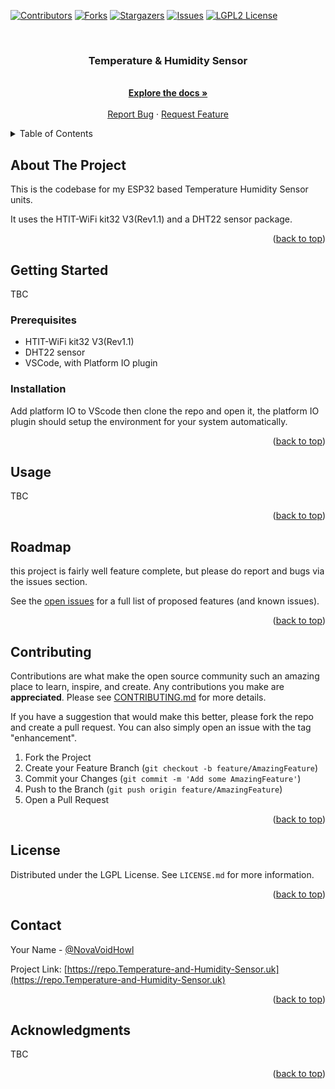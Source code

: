 <a name="readme-top"></a>

<!-- PROJECT SHIELDS -->

<!--
*** I'm using markdown "reference style" links for readability.
*** Reference links are enclosed in brackets [ ] instead of parentheses ( ).
*** See the bottom of this document for the declaration of the reference variables
*** for contributors-url, forks-url, etc. This is an optional, concise syntax you may use.
*** https://www.markdownguide.org/basic-syntax/#reference-style-links
-->

[![Contributors][contributors-shield]][contributors-url]
[![Forks][forks-shield]][forks-url]
[![Stargazers][stars-shield]][stars-url]
[![Issues][issues-shield]][issues-url]
[![LGPL2 License][license-shield]][license-url]

<!-- PROJECT LOGO -->

<br />
<div align="center">
  <!-- <a href="https://github.com/NovaVoidHowl/Temperature-and-Humidity-Sensor">
    <img src="images/logo.png" alt="Logo" width="80" height="80">
  </a> -->

<h3 align="center">Temperature & Humidity Sensor</h3>

<p align="center">
    <br />
    <a href="https://github.com/NovaVoidHowl/Temperature-and-Humidity-Sensor"><strong>Explore the docs »</strong></a>
    <br />
    <br />
    <a href="https://github.com/NovaVoidHowl/Temperature-and-Humidity-Sensor/issues">Report Bug</a>
    ·
    <a href="https://github.com/NovaVoidHowl/Temperature-and-Humidity-Sensor/issues">Request Feature</a>
  </p>
</div>

<!-- TABLE OF CONTENTS -->

<details>
  <summary>Table of Contents</summary>
  <ol>
    <li>
      <a href="#about-the-project">About The Project</a>
    </li>
    <li>
      <a href="#getting-started">Getting Started</a>
      <ul>
        <li><a href="#prerequisites">Prerequisites</a></li>
        <li><a href="#installation">Installation</a></li>
      </ul>
    </li>
    <li><a href="#usage">Usage</a></li>
    <li><a href="#roadmap">Roadmap</a></li>
    <li><a href="#contributing">Contributing</a></li>
    <li><a href="#license">License</a></li>
    <li><a href="#contact">Contact</a></li>
    <li><a href="#acknowledgments">Acknowledgments</a></li>
  </ol>
</details>

<!-- ABOUT THE PROJECT -->

## About The Project

This is the codebase for my ESP32 based Temperature Humidity Sensor units.

It uses the HTIT-WiFi kit32 V3(Rev1.1) and a DHT22 sensor package.

<p align="right">(<a href="#readme-top">back to top</a>)</p>

<!-- GETTING STARTED -->

## Getting Started

TBC

### Prerequisites

- HTIT-WiFi kit32 V3(Rev1.1)
- DHT22 sensor
- VSCode, with Platform IO plugin

### Installation

Add platform IO to VScode then clone the repo and open it, the platform IO plugin should setup the environment for your system automatically.

<p align="right">(<a href="#readme-top">back to top</a>)</p>

<!-- USAGE EXAMPLES -->

## Usage

TBC

<p align="right">(<a href="#readme-top">back to top</a>)</p>

<!-- ROADMAP -->

## Roadmap

this project is fairly well feature complete, but please do report and bugs via the issues section.

See the [open issues](https://github.com/NovaVoidHowl/Temperature-and-Humidity-Sensor/issues) for a full list of proposed features (and known issues).

<p align="right">(<a href="#readme-top">back to top</a>)</p>

<!-- CONTRIBUTING -->

## Contributing

Contributions are what make the open source community such an amazing place to learn, inspire, and create.
Any contributions you make are **appreciated**. Please see [CONTRIBUTING.md](CONTRIBUTING.md) for more details.

If you have a suggestion that would make this better, please fork the repo and create a pull request.
You can also simply open an issue with the tag "enhancement".

1. Fork the Project
2. Create your Feature Branch (`git checkout -b feature/AmazingFeature`)
3. Commit your Changes (`git commit -m 'Add some AmazingFeature'`)
4. Push to the Branch (`git push origin feature/AmazingFeature`)
5. Open a Pull Request

<p align="right">(<a href="#readme-top">back to top</a>)</p>

<!-- LICENSE -->

## License

Distributed under the LGPL License. See `LICENSE.md` for more information.

<p align="right">(<a href="#readme-top">back to top</a>)</p>

<!-- CONTACT -->

## Contact

Your Name - [@NovaVoidHowl](https://novavoidhowl.uk/)

Project Link: [https://repo.Temperature-and-Humidity-Sensor.uk](https://repo.Temperature-and-Humidity-Sensor.uk)

<p align="right">(<a href="#readme-top">back to top</a>)</p>

<!-- ACKNOWLEDGMENTS -->

## Acknowledgments

TBC

<p align="right">(<a href="#readme-top">back to top</a>)</p>

<!-- MARKDOWN LINKS & IMAGES -->

<!-- https://www.markdownguide.org/basic-syntax/#reference-style-links -->

[contributors-shield]: https://img.shields.io/github/contributors/NovaVoidHowl/Temperature-and-Humidity-Sensor.svg?style=plastic
[contributors-url]: https://github.com/NovaVoidHowl/Temperature-and-Humidity-Sensor/graphs/contributors
[forks-shield]: https://img.shields.io/github/forks/NovaVoidHowl/Temperature-and-Humidity-Sensor.svg?style=plastic
[forks-url]: https://github.com/NovaVoidHowl/Temperature-and-Humidity-Sensor/network/members
[issues-shield]: https://img.shields.io/github/issues/NovaVoidHowl/Temperature-and-Humidity-Sensor.svg?style=plastic
[issues-url]: https://github.com/NovaVoidHowl/Temperature-and-Humidity-Sensor/issues
[license-shield]: https://img.shields.io/badge/License-LGPL_2.1-blue
[license-url]: https://github.com/NovaVoidHowl/Temperature-and-Humidity-Sensor/blob/master/LICENSE.md
[stars-shield]: https://img.shields.io/github/stars/NovaVoidHowl/Temperature-and-Humidity-Sensor.svg?style=plastic
[stars-url]: https://github.com/NovaVoidHowl/Temperature-and-Humidity-Sensor/stargazers
